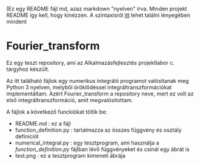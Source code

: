 (Ez egy README fájl md, azaz markdown "nyelven" írva. Minden projekt README így kell, hogy kinézzen. A szintaxisról [itt](https://www.markdownguide.org/basic-syntax/) lehet találni lényegében mindent

# Fourier_transform

Ez egy teszt repository, ami az Alkalmazásfejlesztés projektlabor c. tárgyhoz készült.

Az itt található fájlok egy numerikus integráló programot valósítanak meg Python 3 nyelven, melyből öröklődéssel integráltranszformációkat implementáltam. Azért Fourier_transform a repository neve, mert ez volt az első integráltranszformáció, amit megvalósítottam.

A fájlok a következő funckiókat töltik be:

* README.md : ez a fájl
* function_definition.py : tartalmazza az összes függvény és osztály definiciót
* numerical_integral.py : egy tesztprogram, ami használja a *function_definition.py* fájlban lévő függvényeket és csinál egy ábrát is
* test.png : ez a tesztprogram kimeneti ábrája